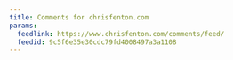 ```yaml
---
title: Comments for chrisfenton.com
params:
  feedlink: https://www.chrisfenton.com/comments/feed/
  feedid: 9c5f6e35e30cdc79fd4008497a3a1108
---
```


